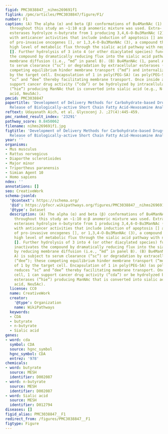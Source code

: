 ```yaml
---
figid: PMC3038847__nihms269691f1
figlink: /pmc/articles/PMC3038847/figure/F1/
number: F1
caption: (A) The alpha (α) and beta (β) conformations of Bu4ManNAc (1) are shown;
  throughout this study an ~1:10 α:β anomeric mixture was used. Extra- or intra-cellular
  esterases hydrolyze n-butyrate from 1 producing 3,4,6-O-Bu3ManNAc (2), a compound
  with anticancer activities that include induction of apoptosis [] and suppression
  of pro-invasive oncogenes [], or 1,3,4-O-Bu3ManNAc (3), a compound that supports
  high level of metabolic flux through the sialic acid pathway with negligible toxicity
  []. Further hydrolysis of 3 into 4 (or other diacylated species) functionally inactivates
  the compound by dramatically reducing flux into the sialic acid pathway by reducing
  membrane diffusion (i.e., “md” in panel B). (B) Bu4ManNAc (1, panel A) is subject
  to serum clearance (“sc”) or degradation by extracellular esterases (“dee”); these
  competing equilibrium hinder membrane transport (“md”) and internalization of 1
  by the target cell. Encapsulation of 1 in poly(PEG-SA) (as poly(PEG-SA):1) reduces
  “sc” and “dee” thereby facilitating membrane transport. Once inside a cell, 1 can
  support cancer drug activity (“cda”) or be hydrolyzed by intracellular esterases
  (“hie”) producing ManNAc that is converted into sialic acid (e.g., N-acetylneuraminic
  acid, Neu5Ac).
pmcid: PMC3038847
papertitle: 'Development of Delivery Methods for Carbohydrate-based Drugs: Controlled
  Release of Biologically-active Short Chain Fatty Acid-Hexosamine Analogs.'
reftext: Udayanath Aich, et al. Glycoconj J. ;27(4):445-459.
pmc_ranked_result_index: '23291'
pathway_score: 0.8450062
filename: nihms269691f1.jpg
figtitle: 'Development of Delivery Methods for Carbohydrate-based Drugs: Controlled
  Release of Biologically-active Short Chain Fatty Acid-Hexosamine Analogs'
year: ''
organisms:
- Mus musculus
- Rattus norvegicus
- Diaporthe sclerotioides
- Major minor
- Triportheus paranensis
- Simian Agent 10
- Homo sapiens
ndex: ''
annotations: []
seo: CreativeWork
schema-jsonld:
  '@context': https://schema.org/
  '@id': https://pfocr.wikipathways.org/figures/PMC3038847__nihms269691f1.html
  '@type': Dataset
  description: (A) The alpha (α) and beta (β) conformations of Bu4ManNAc (1) are shown;
    throughout this study an ~1:10 α:β anomeric mixture was used. Extra- or intra-cellular
    esterases hydrolyze n-butyrate from 1 producing 3,4,6-O-Bu3ManNAc (2), a compound
    with anticancer activities that include induction of apoptosis [] and suppression
    of pro-invasive oncogenes [], or 1,3,4-O-Bu3ManNAc (3), a compound that supports
    high level of metabolic flux through the sialic acid pathway with negligible toxicity
    []. Further hydrolysis of 3 into 4 (or other diacylated species) functionally
    inactivates the compound by dramatically reducing flux into the sialic acid pathway
    by reducing membrane diffusion (i.e., “md” in panel B). (B) Bu4ManNAc (1, panel
    A) is subject to serum clearance (“sc”) or degradation by extracellular esterases
    (“dee”); these competing equilibrium hinder membrane transport (“md”) and internalization
    of 1 by the target cell. Encapsulation of 1 in poly(PEG-SA) (as poly(PEG-SA):1)
    reduces “sc” and “dee” thereby facilitating membrane transport. Once inside a
    cell, 1 can support cancer drug activity (“cda”) or be hydrolyzed by intracellular
    esterases (“hie”) producing ManNAc that is converted into sialic acid (e.g., N-acetylneuraminic
    acid, Neu5Ac).
  license: CC0
  name: CreativeWork
  creator:
    '@type': Organization
    name: WikiPathways
  keywords:
  - CDA
  - butyrate
  - n-butyrate
  - Sialic acid
genes:
- word: cda
  symbol: CDA
  source: hgnc_symbol
  hgnc_symbol: CDA
  entrez: '978'
chemicals:
- word: butyrate
  source: MESH
  identifier: D002087
- word: n-butyrate
  source: MESH
  identifier: D002087
- word: Sialic acid
  source: MESH
  identifier: D012794
diseases: []
figid_alias: PMC3038847__F1
redirect_from: /figures/PMC3038847__F1
figtype: Figure
---
```

